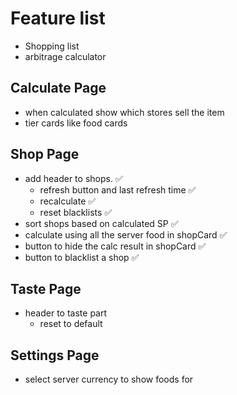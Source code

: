 # Feature list

- Shopping list
- arbitrage calculator

## Calculate Page

- when calculated show which stores sell the item
- tier cards like food cards

## Shop Page

- add header to shops. ✅
  - refresh button and last refresh time ✅
  - recalculate ✅
  - reset blacklists ✅
- sort shops based on calculated SP ✅
- calculate using all the server food in shopCard ✅
- button to hide the calc result in shopCard ✅
- button to blacklist a shop ✅

## Taste Page

- header to taste part
  - reset to default

## Settings Page

- select server currency to show foods for
